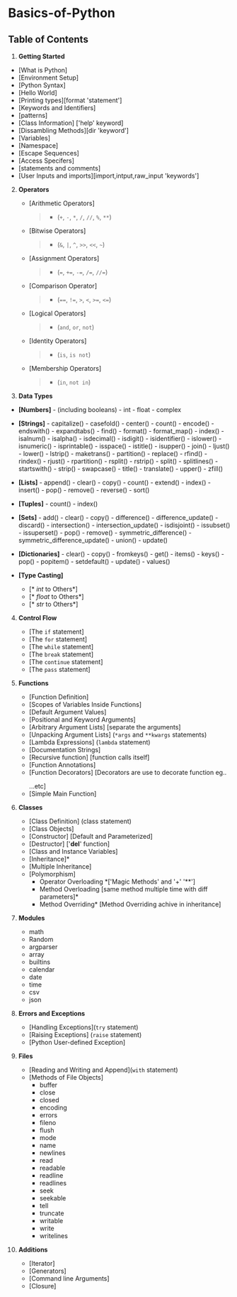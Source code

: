 # Basics-of-Python

## Table of Contents

1. **Getting Started**
  - [What is Python]
  - [Environment Setup]
  - [Python Syntax]
  - [Hello World]
  - [Printing types][format 'statement']
  - [Keywords and Identifiers]
  - [patterns]
  - [Class Information] ['help' keyword]
  - [Dissambling Methods][dir 'keyword']
  - [Variables]
  - [Namespace]
  - [Escape Sequences]
  - [Access Specifers]
  - [statements and comments]
  - [User Inputs and imports][import,intput,raw_input 'keywords']

2. **Operators**
    - [Arithmetic Operators]
		> - (`+`, `-`, `*`, `/`, `//`, `%`, `**`)
		
    - [Bitwise Operators]
		> - (`&`, `|`, `^`, `>>`, `<<`, `~`)

    - [Assignment Operators]
		> - (`=`, `+=`, `-=`, `/=`, `//=`)

    - [Comparison Operator]
		> - (`==`, `!=`, `>`, `<`, `>=`, `<=`)

    - [Logical Operators]
		> - (`and`, `or`, `not`)

    - [Identity Operators]
    	> - (`is`, `is not`)

    - [Membership Operators]
    	> - (`in`, `not in`)

3. **Data Types**
  
  - **[Numbers]**
		- (including booleans)
		- int
		- float
		- complex
  
  - **[Strings]**
		- capitalize()
		- casefold()
		- center()
		- count()
		- encode()
		- endswith()
		- expandtabs()
		- find()
		- format()
		- format_map()
		- index()
		- isalnum()
		- isalpha()
		- isdecimal()
		- isdigit()
		- isidentifier()
		- islower()
		- isnumeric()
		- isprintable()
		- isspace()
		- istitle()
		- isupper()
		- join()
		- ljust()
		- lower()
		- lstrip()
		- maketrans()
		- partition()
		- replace()
		- rfind()
		- rindex()
		- rjust()
		- rpartition()
		- rsplit()
		- rstrip()
		- split()
		- splitlines()
		- startswith()
		- strip()
		- swapcase()
		- title()
		- translate()
		- upper()
		- zfill()
		
- **[Lists]**
		- append()
		- clear()
		- copy()
		- count()
		- extend()
		- index()
		- insert()
		- pop()
		- remove()
		- reverse()
		- sort()
 	
- **[Tuples]**
		- count()
		- index()
	
- **[Sets]**
		- add()
		- clear()
		- copy()
		- difference()
		- difference_update()
		- discard()
		- intersection()
		- intersection_update()
		- isdisjoint()
		- issubset()
		- issuperset()
		- pop()
		- remove()
		- symmetric_difference()
		- symmetric_difference_update()
		- union()
		- update()
	
- **[Dictionaries]**
		- clear()
		- copy()
		- fromkeys()
		- get()
		- items()
		- keys()
		- pop()
		- popitem()
		- setdefault()
		- update()
		- values()
- **[Type Casting]**
	- [* _int_ to Others*]
	- [* _float_ to Others*]
	- [* _str_ to Others*]

4. **Control Flow**
    - [The `if` statement]
    - [The `for` statement]
    - [The `while` statement]
    - [The `break` statement]
    - [The `continue` statement]
    - [The `pass` statement]

5. **Functions**
    - [Function Definition]
    - [Scopes of Variables Inside Functions]
    - [Default Argument Values]
    - [Positional and Keyword Arguments]
    - [Arbitrary Argument Lists] [separate the arguments]
    - [Unpacking Argument Lists] (`*args` and `**kwargs` statements)
    - [Lambda Expressions] (`lambda` statement)
    - [Documentation Strings]
    - [Recursive function] [function calls itself]
    - [Function Annotations]
    - [Function Decorators] [Decorators are use to decorate function eg..<p><div>...etc]
	- [Simple Main Function]

6. **Classes**
    - [Class Definition] (class statement)
    - [Class Objects]
    - [Constructor] [Default and Parameterized]
    - [Destructor] ['__del__' function]
    - [Class and Instance Variables]
    - [Inheritance]*
    - [Multiple Inheritance]
    - [Polymorphism]
		- Operator Overloading *['Magic Methods' and '+' '**']
		- Method Overloading [same method multiple time with diff parameters]*
		- Method Overriding* [Method Overriding achive in inheritance]

7. **Modules**

	- math
	- Random
	- argparser
	- array
	- builtins
	- calendar
	- date
	- time
	- csv
	- json

8. **Errors and Exceptions**
    - [Handling Exceptions](`try` statement)
    - [Raising Exceptions] (`raise` statement)
    - [Python User-defined Exception]


9. **Files**
    - [Reading and Writing and Append](`with` statement)
    - [Methods of File Objects]
		- buffer
		- close
		- closed
		- encoding
		- errors
		- fileno
		- flush
		- mode
		- name
		- newlines
		- read
		- readable
		- readline
		- readlines
		- seek
		- seekable
		- tell
		- truncate
		- writable
		- write
		- writelines


10. **Additions**
    - [Iterator]
	- [Generators]
	- [Command line Arguments]
	- [Closure]

